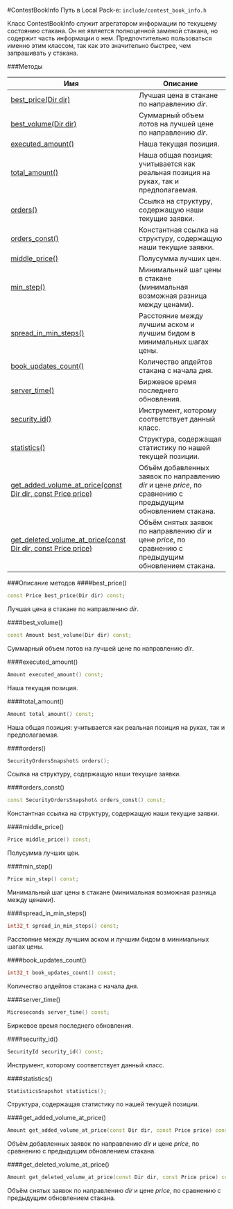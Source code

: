 #ContestBookInfo
Путь в Local Pack-е: `include/contest_book_info.h`

Класс ContestBookInfo служит агрегатором информации по текущему состоянию стакана.
Он не является полноценной заменой стакана, но содержит часть информации о нем.
Предпочтительно пользоваться именно этим классом, так как это значительно быстрее,
чем запрашивать у стакана.

###Методы

|Имя| Описание|
|------------------|--------------------|
|[best_price(Dir dir)](#best_price)|Лучшая цена в стакане по направлению *dir*.|
|[best_volume(Dir dir)](#best_volume)|Суммарный объем лотов на лучшей цене по направлению *dir*.|
|[executed_amount()](#executed_amount)|Наша текущая позиция.|
|[total_amount()](#total_amount)|Наша общая позиция: учитывается как реальная позиция на руках, так и предполагаемая.|
|[orders()](#orders)|Ссылка на структуру, содержащую наши текущие заявки.|
|[orders_const()](#orders_const)|Константная ссылка на структуру, содержащую наши текущие заявки.|
|[middle_price()](#middle_price)|Полусумма лучших цен.|
|[min_step()](#min_step)|Минимальный шаг цены в стакане (минимальная возможная разница между ценами).|
|[spread_in_min_steps()](#spread_in_min_steps)|Расстояние между лучшим аском и лучшим бидом в минимальных шагах цены.|
|[book_updates_count()](#book_updates_count)|Количество апдейтов стакана с начала дня.|
|[server_time()](#server_time)|Биржевое время последнего обновления.|
|[security_id()](#security_id)|Инструмент, которому соответствует данный класс.|
|[statistics()](#statistics)|Структура, содержащая статистику по нашей текущей позиции.|
|[get_added_volume_at_price(const Dir dir, const Price price)](#get_added_volume_at_price)|Объём добавленных заявок по направлению *dir* и цене *price*, по сравнению с предыдущим обновлением стакана.|
|[get_deleted_volume_at_price(const Dir dir, const Price price)](#get_deleted_volume_at_price)|Объём снятых заявок по направлению *dir* и цене *price*, по сравнению с предыдущим обновлением стакана.|

###Описание методов
<a name="best_price"></a>
####best_price()
```c++
const Price best_price(Dir dir) const;
```
Лучшая цена в стакане по направлению *dir*.

<a name="best_volume"></a>
####best_volume()
```c++
const Amount best_volume(Dir dir) const;
```
Суммарный объем лотов на лучшей цене по направлению *dir*.

<a name="executed_amount"></a>
####executed_amount()
```c++
Amount executed_amount() const;
```
Наша текущая позиция.

<a name="total_amount"></a>
####total_amount()
```c++
Amount total_amount() const;
```
Наша общая позиция: учитывается как реальная позиция на руках, так и предполагаемая.

<a name="orders"></a>
####orders()
```c++
SecurityOrdersSnapshot& orders();
```
Ссылка на структуру, содержащую наши текущие заявки.

<a name="orders_const"></a>
####orders_const()
```c++
const SecurityOrdersSnapshot& orders_const() const;
```
Константная ссылка на структуру, содержащую наши текущие заявки.

<a name="middle_price"></a>
####middle_price()
```c++
Price middle_price() const;
```
Полусумма лучших цен.

<a name="min_step"></a>
####min_step()
```c++
Price min_step() const;
```
Минимальный шаг цены в стакане (минимальная возможная разница между ценами).

<a name="spread_in_min_steps"></a>
####spread_in_min_steps()
```c++
int32_t spread_in_min_steps() const;
```
Расстояние между лучшим аском и лучшим бидом в минимальных шагах цены.

<a name="book_updates_count"></a>
####book_updates_count()
```c++
int32_t book_updates_count() const;
```
Количество апдейтов стакана с начала дня.

<a name="server_time"></a>
####server_time()
```c++
Microseconds server_time() const;
```
Биржевое время последнего обновления.

<a name="security_id"></a>
####security_id()
```c++
SecurityId security_id() const;
```
Инструмент, которому соответствует данный класс.

<a name="statistics"></a>
####statistics()
```c++
StatisticsSnapshot statistics();
```
Структура, содержащая статистику по нашей текущей позиции.

<a name="get_added_volume_at_price"></a>
####get_added_volume_at_price()
```c++
Amount get_added_volume_at_price(const Dir dir, const Price price) const;
```
Объём добавленных заявок по направлению *dir* и цене *price*, по сравнению с предыдущим обновлением стакана.

<a name="get_deleted_volume_at_price"></a>
####get_deleted_volume_at_price()
```c++
Amount get_deleted_volume_at_price(const Dir dir, const Price price) const;
```
Объём снятых заявок по направлению *dir* и цене *price*, по сравнению с предыдущим обновлением стакана.
